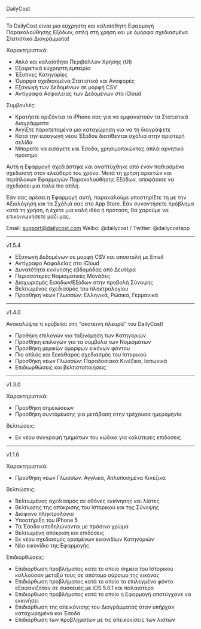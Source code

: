 DailyCost

--------------------------------------------------------------------------------

Το DailyCost είναι μια εύχρηστη και καλαίσθητη Εφαρμογή Παρακολούθησης Εξόδων, απλή στη χρήση και με όμορφα σχεδιασμένα Στατιστικά Διαγράμματα!

Χαρακτηριστικά:
- Απλό και καλαίσθητο Περιβάλλον Χρήσης (UI)
- Εξαιρετικά εύχρηστη εμπειρία
- Έξυπνες Κατηγορίες
- Όμορφα σχεδιασμένα Στατιστικά και Αναφορές
- Εξαγωγή των Δεδομένων σε μορφή CSV
- Αντίγραφα Ασφαλείας των Δεδομένων στο iCloud

Συμβουλές:
- Κρατήστε οριζόντια το iPhone σας για να εμφανιστούν τα Στατιστικά Διαγράμματα
- Αγγίξτε παρατεταμένα μια καταχώρηση για να τη διαγράψετε
- Κατά την εισαγωγή νέου Έξοδου διατίθενται σχόλια στην αριστερή σελίδα 
- Μπορείτε να εισάγετε και Έσοδα, χρησιμοποιώντας απλά αρνητικό πρόσημο

Αυτή η Εφαρμογή σχεδιάστηκε και αναπτύχθηκε από έναν παθιασμένο σχεδιαστή στον ελεύθερό του χρόνο.
Μετά τη χρήση αρκετών και περίπλοκων Εφαρμογών Παρακολούθησης Εξόδων, αποφάσισε να σχεδιάσει μια πολύ πιο απλή.

Εάν σας αρέσει η Εφαρμογή αυτή, παρακαλούμε υποστηρίξτε τη με την Αξιολόγησή και τα Σχόλιά σας στο App Store.
Εάν συναντήσετε πρόβλημα κατά τη χρήση, ή έχετε μια καλή ιδέα ή πρόταση, θα χαρούμε να επικοινωνήσετε μαζί μας.

Email: support@dailycost.com
Weibo: @dailycost / Twitter: @dailycostapp

--------------------------------------------------------------------------------

v1.5.4

- Εξαγωγή Δεδομένων σε μορφή CSV και αποστολή με Email
- Αντίγραφο Ασφαλείας στο iCloud
- Δυνατότητα εκκίνησης εβδομάδας από Δευτέρα
- Περισσότερες Νομισματικές Μονάδες
- Διαχωρισμός Εισόδων/Εξόδων στην προβολή Σύνοψης
- Βελτιωμένος σχεδιασμός του πληκτρολογίου
- Προσθήκη νέων Γλωσσών: Ελληνικά, Ρώσικα, Γερμανικά

--------------------------------------------------------------------------------

v1.4.0

Ανακαλύψτε τι κρύβεται στη "σκοτεινή πλευρά" του DailyCost!
- Προθήκη επιλογών για ταξινόμηση των Κατηγοριών
- Προσθήκη επιλογών για τα σύμβολα των Νομισμάτων
- Προσθήκη μερικών όμορφων εικόνων φόντου
- Πιο απλός και ξεκάθαρος σχεδιασμός του Ιστορικού
- Προσθήκη νέων Γλωσσών: Παραδοσιακά Κινέζικα, Ιαπωνικά
- Επιδιωρθώσεις και βελτιστοποιήσεις

--------------------------------------------------------------------------------

v1.3.0

Χαρακτηριστικά:
- Προσθήκη σημειώσεων
- Προσθήκη συντόμευσης για μετάβαση στην τρέχουσα ημερομηνία

Βελτιώσεις:
- Εκ νέου συγγραφή τμημάτων του κώδικα για καλύτερες επιδόσεις

--------------------------------------------------------------------------------

v1.1.6

Χαρακτηριστικά:
- Προσθήκη νέων Γλωσσών: Αγγλικά, Απλοποιημένα Κινέζικα

Βελτιώσεις:
- Βελτιωμένος σχεδιασμός σε οθόνες εκκίνησης και λίστες
- Βελτίωσης της απόκρισης του Ιστορικού και της Σύνοψης
- Διάφανο πληκτρολόγιο
- Υποστήριξη του iPhone 5
- Τα Έσοδα υποδηλώνονται με πράσινο χρώμα
- Βελτιωμένη απόκριση και επιδόσεις
- Εκ νέου σχεδιασμός ορισμένων εικονιδίων Κατηγοριών
- Νέο εικονίδιο της Εφαρμογής

Επιδιορθώσεις:
- Επιδιόρθωση προβλήματος κατά το οποίο σημεία του Ιστορικού κολλούσαν μεταξύ τους σε απότομο σύρσιμο της εικόνας 
- Επιδιόρθωση προβλήματος κατά το οποίο το επιλεγμένο φόντο εξαφανιζόταν σε συσκευές με iOS 5.0.1 και παλαιότερο
- Επιδιόρθωση προβλήματος κατά το οποίο η Εφαρμογή αποτύγχανε να εκκινήσει
- Επιδιόρθωση της απεικόνισης του Διαγράμματος όταν υπήρχαν καταχωρημένα και Έσοδα
- Επιδιόρθωση των προβλημάτων με τις απεικονίσεις των λιστών
